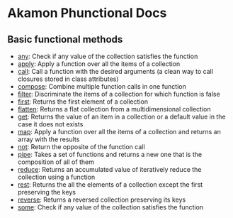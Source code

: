 # Akamon Phunctional Docs

## Basic functional methods

 * [any](functions/any.md): Check if any value of the collection satisfies the function  
 * [apply](functions/apply.md): Apply a function over all the items of a collection  
 * [call](functions/call.md): Call a function with the desired arguments (a clean way to call closures stored in class attributes) 
 * [compose](functions/compose.md): Combine multiple function calls in one function 
 * [filter](functions/filter.md): Discriminate the items of a collection for which function is false 
 * [first](functions/first.md): Returns the first element of a collection
 * [flatten](functions/flatten.md): Returns a flat collection from a multidimensional collection 
 * [get](functions/get.md): Returns the value of an item in a collection or a default value in the case it does not exists 
 * [map](functions/map.md): Apply a function over all the items of a collection and returns an array with the results
 * [not](functions/not.md): Return the opposite of the function call 
 * [pipe](functions/reduce.md): Takes a set of functions and returns a new one that is the composition of all of them
 * [reduce](functions/reduce.md): Returns an accumulated value of iteratively reduce the collection using a function
 * [rest](functions/rest.md): Returns the all the elements of a collection except the first preserving the keys
 * [reverse](functions/reverse.md): Returns a reversed collection preserving its keys
 * [some](functions/some.md): Check if any value of the collection satisfies the function  
